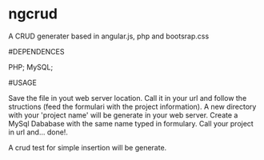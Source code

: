 # ngcrud
A CRUD generater based in angular.js, php and bootsrap.css

#DEPENDENCES

PHP; MySQL;

#USAGE

Save the file in yout web server location.
Call it in your url and follow the structions (feed the formulari with the project information).
A new directory with your 'project name' will be generate in your web server.
Create a MySql Dababase with the same name typed in formulary.
Call your project in url and... done!.

A crud test for simple insertion will be generate.
